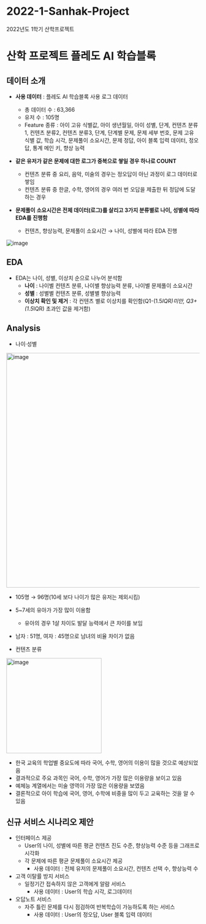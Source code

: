 # 2022-1-Sanhak-Project
2022년도 1학기 산학프로젝트
# 산학 프로젝트 플레도 AI 학습블록


## 데이터 소개 
- **사용 데이터** : 플레도 AI 학습블록 사용 로그 데이터
  - 총 데이터 수 : 63,366
  - 유저 수 : 105명
  - Feature 종류 : 아이 고유 식별값, 아이 생년월일, 아이 성별, 단계, 컨텐츠 분류1, 컨텐츠 분류2, 컨텐츠 분류3, 단계, 단계별 문제, 문제 세부 번호, 문제 고유 식별 값, 학습 시각, 문제풀이 소요시간, 문제 정답, 아이 블록 입력 데이터, 정오답, 통계 메인 키, 향상 능력
 
- **같은 유저가 같은 문제에 대한 로그가 중복으로 쌓일 경우 하나로 COUNT**
  - 컨텐츠 분류 중 요리, 음악, 미술의 경우는 정오답이 아닌 과정이 로그 데이터로 쌓임
  - 컨텐츠 분류 중 한글, 수학, 영어의 경우 여러 번 오답을 제출한 뒤 정답에 도달하는 경우
 
- **문제풀이 소요시간은 전체 데이터(로그)를 살리고 3가지 분류별로 나이, 성별에 따라 EDA를 진행함**
  - 컨텐츠, 향상능력, 문제풀이 소요시간 → 나이, 성별에 따라 EDA 진행
    
![image](https://github.com/shinho123/2022-1-Sanhak-Project/assets/105840783/5bee1196-8826-401c-be0c-393c394eef55)

## EDA
- EDA는 나이, 성별, 이상치 순으로 나누어 분석함
  - **나이** : 나이별 컨텐츠 분류, 나이별 향상능력 분류, 나이별 문제풀이 소요시간
  - **성별** : 성별별 컨텐츠 분류, 성별별 향상능력
  - **이상치 확인 및 제거** : 각 컨텐츠 별로 이상치를 확인함(Q1-(1.5*IQR)미만, Q3+(1.5*IQR) 초과인 값을 제거함)
 
## Analysis
- 나이·성별
<img width="612" alt="image" src="https://github.com/shinho123/2022-1-Sanhak-Project/assets/105840783/56295fc1-4a26-4831-a9b2-3791a6084c04">

- 105명 → 96명(10세 보다 나이가 많은 유저는 제외시킴)
- 5~7세의 유아가 가장 많이 이용함
  - 유아의 경우 1살 차이도 발달 능력에서 큰 차이를 보임
- 남자 : 51명, 여자 : 45명으로 남녀의 비율 차이가 없음

- 컨텐츠 분류
<img width="248" alt="image" src="https://github.com/shinho123/2022-1-Sanhak-Project/assets/105840783/fee9a7fe-a701-445e-a1c8-7b38b10a8d87">

+ 한국 교육의 학업별 중요도에 따라 국어, 수학, 영어의 이용이 많을 것으로 예상되었음
+ 결과적으로 주요 과목인 국어, 수학, 영어가 가장 많은 이용량을 보이고 있음
+ 예체능 계열에서는 미술 영역이 가장 많은 이용량을 보였음
+ 결론적으로 아이 학습에 국어, 영어, 수학에 비중을 많이 두고 교육하는 것을 알 수 있음
  
  
  



   
## 신규 서비스 시나리오 제안
- 인터페이스 제공
  - User의 나이, 성별에 따른 평균 컨텐츠 진도 수준, 향상능력 수준 등을 그래프로 시각화
  - 각 문제에 따른 평균 문제풀이 소요시간 제공
    - 사용 데이터 : 전체 유저의 문제풀이 소요시간, 컨텐츠 선택 수, 향상능력 수
- 고객 이탈률 방지 서비스
  - 일정기간 접속하지 않은 고객에게 알람 서비스
    - 사용 데이터 : User의 학습 시각, 로그데이터
- 오답노트 서비스
  - 자주 틀린 문제를 다시 점검하여 반복학습이 가능하도록 하는 서비스
    - 사용 데이터 : User의 정오답, User 블록 입력 데이터

